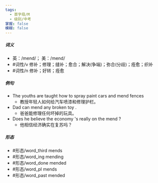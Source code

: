 ```yaml
---
tags:
  - 首字母/M
  - 级别/中考
掌握: false
模糊: false
---
```

##### 词义
- 英：/mend/； 美：/mend/
- #词性/v  修补；修理；缝补；愈合；解决(争端)；弥合(分歧)；痊愈；织补
- #词性/n  修补；好转；痊愈
##### 例句
- The youths are taught how to spray paint cars and mend fences
	- 教授年轻人如何给汽车喷漆和修理护栏。
- Dad can mend any broken toy .
	- 爸爸能修理任何坏掉的玩具。
- Does he believe the economy 's really on the mend ?
	- 他相信经济确实在复苏吗？
##### 形态
- #形态/word_third mends
- #形态/word_ing mending
- #形态/word_done mended
- #形态/word_pl mends
- #形态/word_past mended
